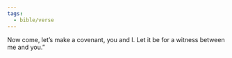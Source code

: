 ```yaml
---
tags:
  - bible/verse
---
```

Now come, let’s make a covenant, you and I. Let it be for a witness between me and you.”